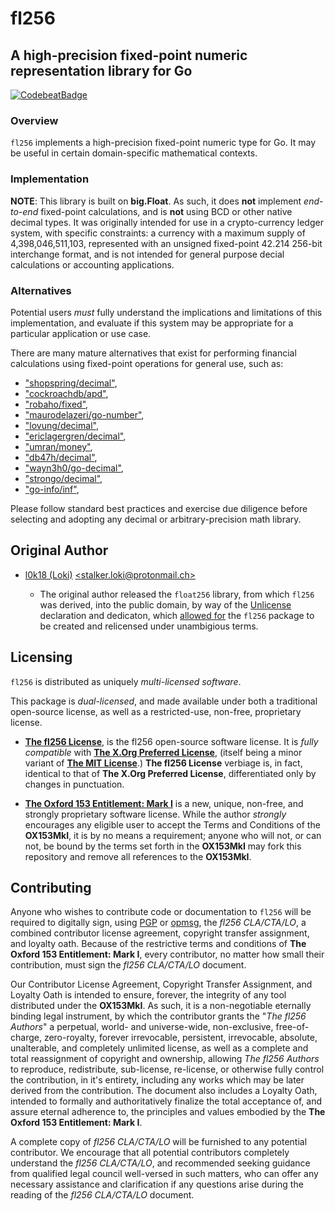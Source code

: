 # fl256

## A high-precision fixed-point numeric representation library for Go

[![CodebeatBadge](https://codebeat.co/badges/85330b22-1d38-4937-9fd9-c506098f210e)](https://codebeat.co/projects/github-com-johnsonjh-fl256-master)

### Overview

`fl256` implements a high-precision fixed-point numeric type for Go.
It may be useful in certain domain-specific mathematical contexts.

### Implementation

**NOTE**: This library is built on **big.Float**. As such, it does **not**
implement *end-to-end* fixed-point calculations, and is **not** using BCD
or other native decimal types. It was originally intended for use in a
crypto-currency ledger system, with specific constraints: a currency with
a maximum supply of 4,398,046,511,103, represented with an unsigned
fixed-point 42.214 256-bit interchange format, and is not intended for
general purpose decial calculations or accounting applications.

### Alternatives

Potential users *must* fully understand the implications and limitations of
this implementation, and evaluate if this system may be appropriate for a
particular application or use case.

There are many mature alternatives that exist for performing financial
calculations using fixed-point operations for general use, such as:
 - ["shopspring/decimal"](https://github.com/shopspring/decimal), 
 - ["cockroachdb/apd"](https://github.com/cockroachdb/apd), 
 - ["robaho/fixed"](https://github.com/robaho/fixed), 
 - ["maurodelazeri/go-number"](https://github.com/maurodelazeri/go-number), 
 - ["lovung/decimal"](https://github.com/lovung/decimal), 
 - ["ericlagergren/decimal"](https://github.com/ericlagergren/decimal), 
 - ["umran/money"](https://github.com/umran/money), 
 - ["db47h/decimal"](https://github.com/db47h/decimal), 
 - ["wayn3h0/go-decimal"](https://github.com/wayn3h0/go-decimal), 
 - ["strongo/decimal"](https://github.com/strongo/decimal), 
 - ["go-info/inf"](https://github.com/go-inf/inf), 

Please follow standard best practices and exercise due diligence before
selecting and adopting any decimal or arbitrary-precision math library.

## Original Author

* [l0k18 (Loki)](https://github.com/l0k18) [\<stalker.loki@protonmail.ch\>](mailto:stalker.loki@protonmail.ch)

  * The original author released the `float256` library, from which `fl256` was
    derived, into the public domain, by way of the
	[Unlicense](https://unlicense.org)
	declaration and dedicaton, which 
	[allowed for](https://ar.to/2010/01/dissecting-the-unlicense)
	the `fl256` package to be created and relicensed under unambigious terms.

## Licensing

`fl256` is distributed as uniquely *multi-licensed software*.

This package is *dual-licensed*, and made available under both a 
traditional open-source license, as well as a restricted-use, non-free, 
proprietary license.

 * [**The fl256 License**](https://gitlab.gridfinity.com/jeff/fl256/-/blob/master/LICENSE.256),
 is the fl256 open-source software license. It is *fully compatible* with
 [**The X.Org Preferred License**](https://gitlab.freedesktop.org/xorg/doc/xorg-docs/-/blob/master/general/License.xml),
 (itself being a minor variant of [**The MIT License**](https://tldrlegal.com/license/mit-license).)
 **The fl256 License** verbiage is, in fact, identical to that of 
 **The X.Org Preferred License**, differentiated only by changes in punctuation.

 * [**The Oxford 153 Entitlement: Mark I**](https://gitlab.gridfinity.com/jeff/fl256/-/blob/master/LICENSE.153)
 is a new, unique, non-free, and strongly proprietary software license. While
 the author _strongly_ encourages any eligible user to accept the Terms and
 Conditions of the **OX153MkI**, it is by no means a requirement; anyone who
 will not, or can not, be bound by the terms set forth in the **OX153MkI** 
 may fork this repository and remove all references to the **OX153MkI**.

## Contributing

Anyone who wishes to contribute code or documentation to `fl256` will be
required to digitally sign, using [PGP](https://www.openpgp.org/) or 
[opmsg](https://github.com/stealth/opmsg), the *fl256 CLA/CTA/LO*, a combined
contributor license agreement, copyright transfer assignment, and loyalty oath.
Because of the restrictive terms and conditions of 
**The Oxford 153 Entitlement: Mark I**, every contributor, no matter how small
their contribution, must sign the *fl256 CLA/CTA/LO* document. 

Our Contributor License Agreement, Copyright Transfer Assignment, and Loyalty
Oath is intended to ensure, forever, the integrity of any tool distributed
under the **OX153MkI**. As such, it is a non-negotiable eternally binding legal
instrument, by which the contributor grants the "*The fl256 Authors*" a
perpetual, world- and universe-wide, non-exclusive, free-of-charge, 
zero-royalty, forever irrevocable, persistent, irrevocable, absolute, 
unalterable, and completely unlimited license, as well as a complete and total
reassignment of copyright and ownership, allowing *The fl256 Authors* to
reproduce, redistribute, sub-license, re-license, or otherwise fully control
the contribution, in it's entirety, including any works which may be later
derived from the contribution. The document also includes a Loyalty Oath,
intended to formally and authoritatively finalize the total acceptance of,
and assure eternal adherence to, the principles and values embodied by the
**The Oxford 153 Entitlement: Mark I**.

A complete copy of *fl256 CLA/CTA/LO* will be furnished to any potential
contributor. We encourage that all potential contributors completely
understand the *fl256 CLA/CTA/LO*, and recommended seeking guidance from
qualified legal council well-versed in such matters, who can offer any
necessary assistance and clarification if any questions arise during the
reading of the *fl256 CLA/CTA/LO* document.
